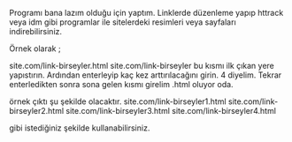 Programı bana lazım olduğu için yaptım. Linklerde düzenleme yapıp httrack veya idm gibi programlar ile sitelerdeki resimleri veya sayfaları indirebilirsiniz.

Örnek olarak ;

site.com/link-birseyler.html site.com/link-birseyler bu kısmı ilk çıkan yere yapıstırın. Ardından enterleyip kaç kez arttırılacağını girin. 4 diyelim. Tekrar enterledikten sonra sona gelen kısmı girelim .html oluyor oda.

örnek çıktı şu şekilde olacaktır. site.com/link-birseyler1.html site.com/link-birseyler2.html site.com/link-birseyler3.html site.com/link-birseyler4.html

gibi istediğiniz şekilde kullanabilirsiniz. 
